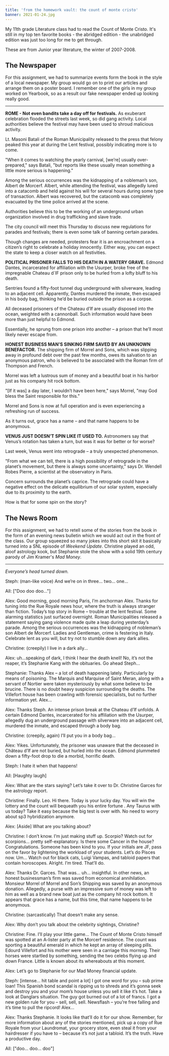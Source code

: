 ```yaml
---
title: 'from the homework vault: the count of monte cristo'
banner: 2021-01-24.jpg
---
```


My 11th grade Literature class had to read the Count of Monte Cristo.
It's still in my top ten favorite books - the abridged edition - the
unabridged edition was just too long for me to get through.

These are from Junior year literature, the winter of 2007-2008.

## The Newspaper

For this assignment, we had to summarize events form the book in the
style of a local newspaper.  My group would go on to print our
articles and arrange them on a poster board.  I remember one of the
girls in my group worked on Yearbook, so as a result our fake
newspaper ended up looking really good.

---

**ROME - Not even bandits take a day off for festivals.**  As
exuberant celebration flooded the streets last week, so did gang
activity.  Local authorities believe the festival may have been used
to shroud malicious activity.

Lt. Masoni Batali of the Roman Municipality released to the press that
felony peaked this year at during the Lent festival, possibly
indicating more is to come.

"When it comes to watching the yearly carnival, \[we’re\] usually
over-prepared," says Batali, "but reports like these usually mean
something a little more serious is happening."

Among the serious occurrences was the kidnapping of a nobleman’s son,
Albert de Morcerf.  Albert, while attending the festival, was
allegedly lured into a catacomb and held against his will for several
hours during some type of transaction.  Albert was recovered, but the
catacomb was completely evacuated by the time police arrived at the
scene.

Authorities believe this to be the working of an underground urban
organization involved in drug trafficking and slave trade.

The city council will meet this Thursday to discuss new regulations
for parades and festivals; there is even some talk of banning certain
parades.

Though changes are needed, protesters fear it is an encroachment on a
citizen’s right to celebrate a holiday innocently.  Either way, you
can expect the state to keep a closer watch on all festivities.

**POLITICAL PRISONER FALLS TO HIS DEATH IN A WATERY GRAVE.**  Edmond
Dantes, incarcerated for affiliation with the Usurper, broke free of
the impregnable Chateau d`IF prison only to be hurled from a lofty
bluff to his death.

Sentries found a fifty-foot tunnel dug underground with silverware,
leading to an adjacent cell.  Apparently, Dantes murdered the inmate,
then escaped in his body bag, thinking he’d be buried outside the
prison as a corpse.

All deceased prisoners of the Chateau d’If are usually disposed into
the ocean, weighted with a cannonball.  Such information would have
been more than just helpful to Edmond.

Essentially, he sprung from one prison into another – a prison that
he’ll most likely never escape from.

**HONEST BUSINESS MAN’S SINKING FIRM SAVED BY AN UNKNOWN BENEFACTOR.**
The shipping firm of Morrel and Sons, which was slipping away in
profound debt over the past few months, owes its salvation to an
anonymous patron, who is believed to be associated with the Roman firm
of Thompson and French.

Morrel was left a lustrous sum of money and a beautiful boat in his
harbor just as his company hit rock bottom.

"\[If it was\] a day later, I wouldn’t have been here," says Morrel,
"may God bless the Saint responsible for this."

Morrel and Sons is now at full operation and is even experiencing a
refreshing run of success.

As it turns out, grace has a name – and that name happens to be
anonymous.

**VENUS JUST DOESN’T SPIN LIKE IT USED TO.**  Astronomers say that
Venus’s rotation has taken a turn, but was it was for better or for
worse?

Last week, Venus went into retrograde – a truly unexpected phenomenon.

"From what we can tell, there is a high possibility of retrograde in
the planet’s movement, but there is always some uncertainty," says
Dr. Wendell Robes Pierre, a scientist at the observatory in Paris.

Concern surrounds the planet’s caprice.  The retrograde could have a
negative effect on the delicate equilibrium of our solar system,
especially due to its proximity to the earth.

How is that for some spin on the story?

## The News Room

For this assignment, we had to retell some of the stories from the
book in the form of an evening news bulletin which we would act out in
the front of the class.  Our group squeezed so many jokes into this
short skit it basically turned into a SNL episode of _Weekend Update_.
Christine played an odd, aloof astrology kook, but Stephanie stole the
show with a solid 19th century parody of Jim Kramer's _Mad Money_.

---

_Everyone’s head turned down._

Steph: (man-like voice) And we’re on in three... two... one...

All: \["Doo doo doo..."\]

Alex: Good morning, good morning Paris, I’m anchorman Alex.  Thanks
for tuning into the Rue Royale news hour, where the truth is always
stranger than fiction.  Today’s top story in Rome – trouble at the
lent festival.  Some alarming statistics just surfaced overnight.
Roman Municipalities released a statement saying gang violence made
quite a leap during yesterday’s parade.  Among the serious occurrences
was the kidnapping of nobleman’s son Albert de Morcerf.  Ladies and
Gentleman, crime is festering in Italy.  Celebrate lent as you will,
but try not to stumble down any dark allies.

Christine: (creepily) I live in a dark ally...

Alex: uh...speaking of dark, I think I hear the death knell!  No, it’s
not the reaper, it’s Stephanie Kang with the obituaries.  Go ahead
Steph...

Stephanie: Thanks Alex – a lot of death happening lately.
Particularly by means of poisoning.  The Marquis and Marquise of Saint
Meran, along with a servant of Nortier were taken mysteriously by what
some believe to be brucine.  There is no doubt heavy suspicion
surrounding the deaths.  The Villefort house has been crawling with
forensic specialists, but no further information yet.  Alex...

Alex: Thanks Steph.  An intense prison break at the Chateau d’If
unfolds.  A certain Edmond Dantes, incarcerated for his affiliation
with the Usurper, allegedly dug an underground passage with silverware
into an adjacent cell, murdered the inmate, and escaped through a body
bag.

Christine: (creepily, again) I’ll put you in a body bag...

Alex: Yikes.  Unfortunately, the prisoner was unaware that the
deceased in Château d’If are not buried, but hurled into the ocean.
Edmond plummeted down a fifty-foot drop to die a morbid, horrific
death.

Steph: I hate it when that happens!

All: \[Haughty laugh\]

Alex: What are the stars saying?  Let’s take it over to Dr. Christine
Garces for the astrology report.

Christine: Finally.  Leo.  Hi there. Today is your lucky day. You will
win the lottery and the count will bequeath you his entire fortune .
Any Taurus with us today?  Take it easy because the big test is over
with.  No need to worry about sp3 hybridization anymore.

Alex: \[Aside\] What are you talking about?

Christine: I don’t know.  I’m just making stuff up.  Scorpio?  Watch
out for scorpions... pretty self-explanatory.  Is there some Cancer in
the house?  Congratulations.  Someone has been kind to you. If your
initials are JF, pass on the favor by lightening the workload of your
students.  Let’s do Pisces now.  Um... Watch out for black cats, Luigi
Vampas, and tabloid papers that contain horoscopes.  Alright.  I’m
tired.  That’ll do.

Alex: Thanks Dr. Garces.  That was... uh... insightful.  In other
news, an honest businessman’s firm was saved from economical
annihilation.  Monsieur Morrel of Morrel and Son’s Shipping was saved
by an anonymous donation.  Allegedly, a purse with an impressive sum
of money was left to him as well as a brand new boat just as the
company hit rock bottom.  It appears that grace has a name, but this
time, that name happens to be anonymous.

Christine: (sarcastically) That doesn’t make any sense.

Alex: Why don’t you talk about the celebrity sightings, Christine?

Christine: Fine.  I’ll play your little game... The Count of Monte
Cristo himself was spotted at an A-lister party at the Morcerf
residence.  The count was sporting a beautiful emerald in which he
kept an array of sleeping pills.  Edourd Villefort and his mother were
seen in a carriage this morning.  Their horses were startled by
something, sending the two celebs flying up and down France.  Little
is known about its whereabouts at this moment.

Alex: Let’s go to Stephanie for our Mad Money financial update.

Steph: \[intense... hit table and point a lot\] I got one word for you
– sub prime loan!  This Spanish bond scandal is ripping us to shreds
and it’s gonna seek and destroy you and your mom’s house unless you
sell it like it’s hot.  Take a look at Danglars situation.  The guy
got burned out of a lot of francs.  I got a new golden rule for you –
sell, sell, sell.  Newsflash – you’re free falling and it’s time to
pull the ripcord!  Alex...

Alex: Thanks Stephanie.  It looks like that’ll do it for our show.
Remember, for more information about any of the stories mentioned,
pick up a copy of Rue Royale from your Laundromat, your grocery store,
even steal it from your hairdresser if you have to – because it’s not
just a tabloid.  It’s the truth.  Have a productive day.

All: \["doo... doo... doo"\]
